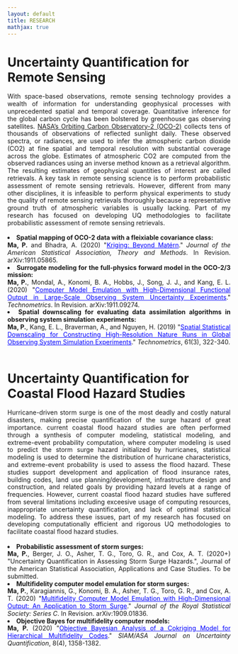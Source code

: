 ```yaml
---
layout: default
title: RESEARCH
mathjax: true
---
```



Uncertainty Quantification for Remote Sensing 
======
<div style="text-align: justify; line-height: 1.2em;">
With space-based observations, remote sensing technology provides a wealth of information for understanding geophysical processes with unprecedented spatial and temporal coverage. Quantitative inference for the global carbon cycle has been bolstered by greenhouse gas observing satellites. <a href="https://ocov2.jpl.nasa.gov/" target="blank">NASA’s Orbiting Carbon Observatory-2 (OCO-2)</a> collects tens of thousands of observations of reflected sunlight daily. These observed spectra, or radiances, are used to infer the atmospheric carbon dioxide (CO2) at fine spatial and temporal resolution with substantial coverage across the globe. Estimates of atmospheric CO2 are computed from the observed radiances using an inverse method known as a retrieval algorithm. The resulting estimates of geophysical quantities of interest are called retrievals. A key task in remote sensing science is to perform probabilistic assessment of remote sensing retrievals. However, different from many other disciplines, it is infeasible to perform physical experiments to study the quality of remote sensing retrievals thoroughly because a representative ground truth of atmospheric variables is usually lacking. Part of my research has focused on developing UQ methodologies to facilitate probabilistic assessment of remote sensing retrievals.<!-- <a href="/_research/UQRemoteSensing.md" target="blank">See more</a>. --> 
<br>
<br>

<li> <b>Spatial mapping of OCO-2 data with a fleixiable covariance class:</b> <br>
  <b> Ma, P.</b> and Bhadra, A. (2020) "<a href="https://arxiv.org/abs/1911.05865" target="blank" style="color:blue;">Kriging: Beyond Mat&eacute;rn</a>." <em>Journal of the American Statistical Association, Theory and Methods</em>. In Revision. arXiv:1911.05865.
 </li>

<li> <b>Surrogate modeling for the full-physics forward model in the OCO-2/3 mission:</b> <br>
  <b> Ma, P.</b>, Mondal, A., Konomi, B. A., Hobbs, J., Song, J. J., and Kang, E. L. (2020) "<a href="https://arxiv.org/abs/1911.09274" target="blank" style="color:blue;">Computer Model Emulation with High-Dimensional Functional Output in Large-Scale Observing System Uncertainty Experiments</a>." <em>Technometrics</em>. In Revision. arXiv:1911.09274.
</li> 

<li> <b>Spatial downscaling for evaluating data assimilation algorithms in observing system simulation experiments:</b> <br> 
  <b>Ma, P.</b>, Kang, E. L., Braverman, A., and Nguyen, H. (2019) "<a href="https://doi.org/10.1080/00401706.2018.1524791" target="blank" style="color:blue;">Spatial Statistical Downscaling for Constructing High-Resolution Nature Runs in Global Observing System Simulation Experiments</a>." <em>Technometrics</em>, 61(3), 322-340.
</li>

</div>
<br>




Uncertainty Quantification for Coastal Flood Hazard Studies
======
<div style="text-align: justify; line-height: 1.2em;">
Hurricane-driven storm surge is one of the most deadly and costly natural disasters, making precise quantification of the surge hazard of great importance. current coastal flood hazard studies are often performed through a synthesis of computer modeling, statistical modeling, and extreme-event probability computation, where computer modeling is used to predict the storm surge hazard initialized by hurricanes, statistical modeling is used to determine the distribution of hurricane characteristics, and extreme-event probability is used to assess the flood hazard. These studies support development and application of flood insurance rates, building codes, land use planning/development, infrastructure design and construction, and related goals by providing hazard levels at a range of frequencies. However, current coastal flood hazard studies have suffered from several limitations including exceesive usage of computing resources, inappropriate uncertainty quantification, and lack of optimal statistical modeling. To address these issues, part of my research has focused on developing computationally efficient and rigorous UQ methodologies to facilitate coastal flood hazard studies. <!-- <a href="/_research/UQCoastalFlood.md" target="blank">See more</a>.-->
<br>
<br>

<li> <b>Probabilistic assessment of storm surges:</b> <br>
  <b>Ma, P.</b>,  Berger, J. O., Asher, T. G., Toro, G. R., and Cox, A. T. (2020+) "Uncertainty Quantification in Assessing Storm Surge Hazards.", Journal of the American Statistical Association, Applications and Case Studies. To be submitted.  
</li>

<li> <b>Multifidelity computer model emulation for storm surges:</b> <br>
<b> Ma, P.</b>, Karagiannis, G., Konomi, B. A., Asher, T. G., Toro, G. R., and Cox, A. T. (2020) "<a href="https://arxiv.org/abs/1909.01836" target="blank" style="color:blue;">Multifidelity Computer Model Emulation with High-Dimensional Output: An Application to Storm Surge</a>." <em>Journal of the Royal Statistical Society: Series C</em>. In Revision. arXiv:1909.01836.
</li>
 
<li> <b>Objective Bayes for multifidelity computer models:</b> <br>
  <b> Ma, P.</b> (2020) "<a href="https://epubs.siam.org/doi/10.1137/19M1289893" target="blank" style="color:blue;">Objective Bayesian Analysis of a Cokriging Model for Hierarchical Multifidelity Codes</a>." <em>SIAM/ASA Journal on Uncertainty Quantification</em>, 8(4), 1358-1382.
</li>

 
</div>

